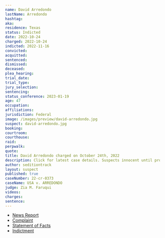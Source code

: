 ```yaml
---
name: David Arredondo
lastName: Arredondo
hashtag:
aka:
residence: Texas
status: Indicted
date: 2022-10-24
charged: 2022-10-24
indicted: 2022-11-16
convicted:
acquitted:
sentenced:
dismissed:
deceased:
plea_hearing:
trial_date:
trial_type:
jury_selection:
sentencing:
status_conference: 2023-01-19
age: 47
occupation:
affiliations:
jurisdiction: Federal
image: /images/preview/david-arredondo.jpg
suspect: david-arredondo.jpg
booking:
courtroom:
courthouse:
raid:
perpwalk:
quote:
title: David Arredondo charged on October 24th, 2022
description: Click for latest case details. Suspects innocent until proven guilty.
author: seditiontrack
layout: suspect
published: true
caseNumber: 22-cr-0373
caseName: USA v. ARREDONDO
judge: Zia M. Faruqui
videos:
charges:
sentence:
---
```

- [News Report](https://lawandcrime.com/u-s-capitol-breach/maga-hatted-texan-caught-on-video-grabbing-cops-arm-to-facilitate-the-entry-of-other-rioters-on-jan-6-feds-say/)
- [Complaint](https://www.justice.gov/usao-dc/case-multi-defendant/file/1547431/download)
- [Statement of Facts](https://www.justice.gov/usao-dc/case-multi-defendant/file/1547436/download)
- [Indictment](https://storage.courtlistener.com/recap/gov.uscourts.dcd.249403/gov.uscourts.dcd.249403.14.0_3.pdf)
